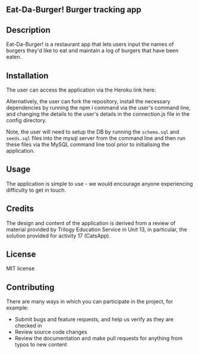 ## Eat-Da-Burger! Burger tracking app

## Description
Eat-Da-Burger! is a restaurant app that lets users input the names of burgers they'd like to eat and maintain a log of burgers that have been eaten.

## Installation
The user can access the application via the Heroku link here:

Alternatively, the user can fork the repository, install the necessary dependencies by running the npm i command via the user's command line, and changing the details to the user's details in the connection.js file in the config directory.

Note, the user will need to setup the DB by running the `schema.sql` and `seeds.sql` files into the mysql server from the command line and then run these files via the MySQL command line tool prior to initialising the application.

## Usage
The application is simple to use - we would encourage anyone experiencing difficulty to get in touch.

## Credits
The design and content of the application is derived from a review of material provided by Trilogy Education Service in Unit 13, in particular, the solution provided for activity 17 (CatsApp).

## License
MIT license

## Contributing
There are many ways in which you can participate in the project, for example:

- Submit bugs and feature requests, and help us verify as they are checked in
- Review source code changes
- Review the documentation and make pull requests for anything from typos to new content
